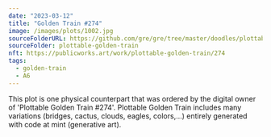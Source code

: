 ```yaml
---
date: "2023-03-12"
title: "Golden Train #274"
image: /images/plots/1002.jpg
sourceFolderURL: https://github.com/gre/gre/tree/master/doodles/plottable-golden-train
sourceFolder: plottable-golden-train
nft: https://publicworks.art/work/plottable-golden-train/274
tags:
  - golden-train
  - A6
---
```


This plot is one physical counterpart that was ordered by the digital owner of 'Plottable Golden Train #274'. 
Plottable Golden Train includes many variations (bridges, cactus, clouds, eagles, colors,...) entirely generated with code at mint (generative art).
